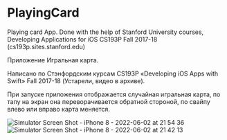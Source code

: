 # PlayingCard
Playing card App. Done with the help of Stanford University courses, Developing Applications for iOS CS193P Fall 2017-18 (cs193p.sites.stanford.edu)

Приложение Игральная карта. 

Написано по Стэнфордским курсам CS193P «Developing iOS Apps with Swift» Fall 2017-18 (Устарели, видео в архиве).

При запуске приложения отображается случайная игральная карта, по тапу на экран она переворачивается обратной стороной, по свайпу влево или вправо карта меняется. 

![Simulator Screen Shot - iPhone 8 - 2022-06-02 at 21 54 36](https://user-images.githubusercontent.com/43521623/171711134-c431cf79-832d-427d-9760-ef09cd529db4.png)
![Simulator Screen Shot - iPhone 8 - 2022-06-02 at 21 42 13](https://user-images.githubusercontent.com/43521623/171711154-91d3b49c-1cc0-4268-9a13-aa64f92d3bdf.png)
